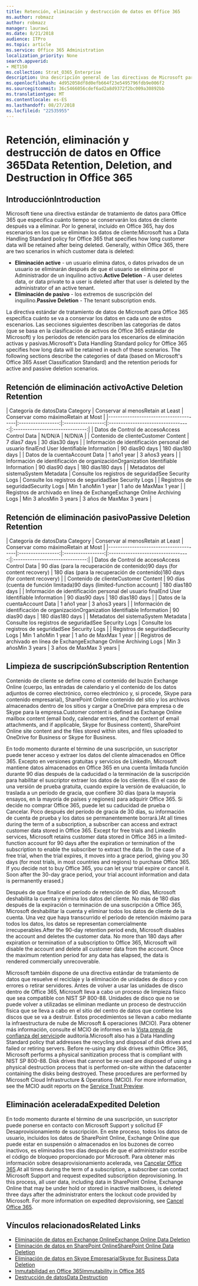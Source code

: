 ```yaml
---
title: Retención, eliminación y destrucción de datos en Office 365
ms.author: robmazz
author: robmazz
manager: laurawi
ms.date: 8/21/2018
audience: ITPro
ms.topic: article
ms.service: Office 365 Administration
localization_priority: None
search.appverid:
- MET150
ms.collection: Strat_O365_Enterprise
description: Una descripción general de las directivas de Microsoft para Office 365 con respecto a la retención de datos, eliminación y destrucción.
ms.openlocfilehash: 4d952058df8d0efb664f23e5495796fdb9e006f2
ms.sourcegitcommit: 36c5466056cdef6ad2a8d9372f2bc009a30892bb
ms.translationtype: MT
ms.contentlocale: es-ES
ms.lasthandoff: 08/27/2018
ms.locfileid: "22535955"
---
```

# <a name="data-retention-deletion-and-destruction-in-office-365"></a><span data-ttu-id="eb527-103">Retención, eliminación y destrucción de datos en Office 365</span><span class="sxs-lookup"><span data-stu-id="eb527-103">Data Retention, Deletion, and Destruction in Office 365</span></span>

## <a name="introduction"></a><span data-ttu-id="eb527-104">Introducción</span><span class="sxs-lookup"><span data-stu-id="eb527-104">Introduction</span></span>
<span data-ttu-id="eb527-p101">Microsoft tiene una directiva estándar de tratamiento de datos para Office 365 que especifica cuánto tiempo se conservarán los datos de cliente después va a eliminar. Por lo general, incluido en Office 365, hay dos escenarios en los que se eliminan los datos de cliente:</span><span class="sxs-lookup"><span data-stu-id="eb527-p101">Microsoft has a Data Handling Standard policy for Office 365 that specifies how long customer data will be retained after being deleted. Generally, within Office 365, there are two scenarios in which customer data is deleted:</span></span>
- <span data-ttu-id="eb527-107">**Eliminación active** - un usuario elimina datos, o datos privados de un usuario se eliminarán después de que el usuario se elimina por el Administrador de un inquilino activo.</span><span class="sxs-lookup"><span data-stu-id="eb527-107">**Active Deletion** - A user deletes data, or data private to a user is deleted after that user is deleted by the administrator of an active tenant.</span></span>
- <span data-ttu-id="eb527-108">**Eliminación de pasivo** - los extremos de suscripción del inquilino.</span><span class="sxs-lookup"><span data-stu-id="eb527-108">**Passive Deletion** - The tenant subscription ends.</span></span>

<span data-ttu-id="eb527-p102">La directiva estándar de tratamiento de datos de Microsoft para Office 365 especifica cuánto se va a conservar los datos en cada uno de estos escenarios. Las secciones siguientes describen las categorías de datos (que se basa en la clasificación de activos de Office 365 estándar de Microsoft) y los períodos de retención para los escenarios de eliminación activas y pasivas.</span><span class="sxs-lookup"><span data-stu-id="eb527-p102">Microsoft's Data Handling Standard policy for Office 365 specifies how long data will be retained in each of these scenarios. The following sections describe the categories of data (based on Microsoft's Office 365 Asset Classification Standard) and the retention periods for active and passive deletion scenarios.</span></span>

## <a name="active-deletion-retention"></a><span data-ttu-id="eb527-111">Retención de eliminación activo</span><span class="sxs-lookup"><span data-stu-id="eb527-111">Active Deletion Retention</span></span>

| <span data-ttu-id="eb527-112">Categoría de datos</span><span class="sxs-lookup"><span data-stu-id="eb527-112">Data Category</span></span> | <span data-ttu-id="eb527-113">Conservar al menos</span><span class="sxs-lookup"><span data-stu-id="eb527-113">Retain at Least</span></span> | <span data-ttu-id="eb527-114">Conservar como máximo</span><span class="sxs-lookup"><span data-stu-id="eb527-114">Retain at Most</span></span> |
|---------------------------------------|:-----------------:|:-----------------:|:----------------------------------:|:-------------------------------:|
| <span data-ttu-id="eb527-115">Datos de Control de acceso</span><span class="sxs-lookup"><span data-stu-id="eb527-115">Access Control Data</span></span> | <span data-ttu-id="eb527-116">N/D</span><span class="sxs-lookup"><span data-stu-id="eb527-116">N/A</span></span> | <span data-ttu-id="eb527-117">N/D</span><span class="sxs-lookup"><span data-stu-id="eb527-117">N/A</span></span> |
| <span data-ttu-id="eb527-118">Contenido de cliente</span><span class="sxs-lookup"><span data-stu-id="eb527-118">Customer Content</span></span> | <span data-ttu-id="eb527-119">7 días</span><span class="sxs-lookup"><span data-stu-id="eb527-119">7 days</span></span> | <span data-ttu-id="eb527-120">30 días</span><span class="sxs-lookup"><span data-stu-id="eb527-120">30 days</span></span> |
| <span data-ttu-id="eb527-121">Información de identificación personal del usuario final</span><span class="sxs-lookup"><span data-stu-id="eb527-121">End User Identifiable Information</span></span> | <span data-ttu-id="eb527-122">90 días</span><span class="sxs-lookup"><span data-stu-id="eb527-122">90 days</span></span> | <span data-ttu-id="eb527-123">180 días</span><span class="sxs-lookup"><span data-stu-id="eb527-123">180 days</span></span> |
| <span data-ttu-id="eb527-124">Datos de la cuenta</span><span class="sxs-lookup"><span data-stu-id="eb527-124">Account Data</span></span> | <span data-ttu-id="eb527-125">1 año</span><span class="sxs-lookup"><span data-stu-id="eb527-125">1 year</span></span> | <span data-ttu-id="eb527-126">3 años</span><span class="sxs-lookup"><span data-stu-id="eb527-126">3 years</span></span> |
| <span data-ttu-id="eb527-127">Información de identificación de organización</span><span class="sxs-lookup"><span data-stu-id="eb527-127">Organization Identifiable Information</span></span> | <span data-ttu-id="eb527-128">90 días</span><span class="sxs-lookup"><span data-stu-id="eb527-128">90 days</span></span> | <span data-ttu-id="eb527-129">180 días</span><span class="sxs-lookup"><span data-stu-id="eb527-129">180 days</span></span> |
| <span data-ttu-id="eb527-130">Metadatos del sistema</span><span class="sxs-lookup"><span data-stu-id="eb527-130">System Metadata</span></span> | <span data-ttu-id="eb527-131">Consulte los registros de seguridad</span><span class="sxs-lookup"><span data-stu-id="eb527-131">See Security Logs</span></span> | <span data-ttu-id="eb527-132">Consulte los registros de seguridad</span><span class="sxs-lookup"><span data-stu-id="eb527-132">See Security Logs</span></span> |
| <span data-ttu-id="eb527-133">Registros de seguridad</span><span class="sxs-lookup"><span data-stu-id="eb527-133">Security Logs</span></span> | <span data-ttu-id="eb527-134">Min 1 año</span><span class="sxs-lookup"><span data-stu-id="eb527-134">Min 1 year</span></span> | <span data-ttu-id="eb527-135">1 año de Max</span><span class="sxs-lookup"><span data-stu-id="eb527-135">Max 1 year</span></span> |
| <span data-ttu-id="eb527-136">Registros de archivado en línea de Exchange</span><span class="sxs-lookup"><span data-stu-id="eb527-136">Exchange Online Archiving Logs</span></span> | <span data-ttu-id="eb527-137">Min 3 años</span><span class="sxs-lookup"><span data-stu-id="eb527-137">Min 3 years</span></span> | <span data-ttu-id="eb527-138">3 años de Max</span><span class="sxs-lookup"><span data-stu-id="eb527-138">Max 3 years</span></span> |

## <a name="passive-deletion-retention"></a><span data-ttu-id="eb527-139">Retención de eliminación pasivo</span><span class="sxs-lookup"><span data-stu-id="eb527-139">Passive Deletion Retention</span></span>

| <span data-ttu-id="eb527-140">Categoría de datos</span><span class="sxs-lookup"><span data-stu-id="eb527-140">Data Category</span></span> | <span data-ttu-id="eb527-141">Conservar al menos</span><span class="sxs-lookup"><span data-stu-id="eb527-141">Retain at Least</span></span> | <span data-ttu-id="eb527-142">Conservar como máximo</span><span class="sxs-lookup"><span data-stu-id="eb527-142">Retain at Most</span></span> |
|---------------------------------------|:-----------------:|:-----------------:|:----------------------------------:|:-------------------------------:|
| <span data-ttu-id="eb527-143">Datos de Control de acceso</span><span class="sxs-lookup"><span data-stu-id="eb527-143">Access Control Data</span></span> | <span data-ttu-id="eb527-144">90 días (para la recuperación de contenido)</span><span class="sxs-lookup"><span data-stu-id="eb527-144">90 days (for content recovery)</span></span> | <span data-ttu-id="eb527-145">180 días (para la recuperación de contenido)</span><span class="sxs-lookup"><span data-stu-id="eb527-145">180 days (for content recovery)</span></span> |
| <span data-ttu-id="eb527-146">Contenido de cliente</span><span class="sxs-lookup"><span data-stu-id="eb527-146">Customer Content</span></span> | <span data-ttu-id="eb527-147">90 días (cuenta de función limitada)</span><span class="sxs-lookup"><span data-stu-id="eb527-147">90 days (limited-function account)</span></span> | <span data-ttu-id="eb527-148">180 días</span><span class="sxs-lookup"><span data-stu-id="eb527-148">180 days</span></span> |
| <span data-ttu-id="eb527-149">Información de identificación personal del usuario final</span><span class="sxs-lookup"><span data-stu-id="eb527-149">End User Identifiable Information</span></span> | <span data-ttu-id="eb527-150">90 días</span><span class="sxs-lookup"><span data-stu-id="eb527-150">90 days</span></span> | <span data-ttu-id="eb527-151">180 días</span><span class="sxs-lookup"><span data-stu-id="eb527-151">180 days</span></span> |
| <span data-ttu-id="eb527-152">Datos de la cuenta</span><span class="sxs-lookup"><span data-stu-id="eb527-152">Account Data</span></span> | <span data-ttu-id="eb527-153">1 año</span><span class="sxs-lookup"><span data-stu-id="eb527-153">1 year</span></span> | <span data-ttu-id="eb527-154">3 años</span><span class="sxs-lookup"><span data-stu-id="eb527-154">3 years</span></span> |
| <span data-ttu-id="eb527-155">Información de identificación de organización</span><span class="sxs-lookup"><span data-stu-id="eb527-155">Organization Identifiable Information</span></span> | <span data-ttu-id="eb527-156">90 días</span><span class="sxs-lookup"><span data-stu-id="eb527-156">90 days</span></span> | <span data-ttu-id="eb527-157">180 días</span><span class="sxs-lookup"><span data-stu-id="eb527-157">180 days</span></span> |
| <span data-ttu-id="eb527-158">Metadatos del sistema</span><span class="sxs-lookup"><span data-stu-id="eb527-158">System Metadata</span></span> | <span data-ttu-id="eb527-159">Consulte los registros de seguridad</span><span class="sxs-lookup"><span data-stu-id="eb527-159">See Security Logs</span></span> | <span data-ttu-id="eb527-160">Consulte los registros de seguridad</span><span class="sxs-lookup"><span data-stu-id="eb527-160">See Security Logs</span></span> |
| <span data-ttu-id="eb527-161">Registros de seguridad</span><span class="sxs-lookup"><span data-stu-id="eb527-161">Security Logs</span></span> | <span data-ttu-id="eb527-162">Min 1 año</span><span class="sxs-lookup"><span data-stu-id="eb527-162">Min 1 year</span></span> | <span data-ttu-id="eb527-163">1 año de Max</span><span class="sxs-lookup"><span data-stu-id="eb527-163">Max 1 year</span></span> |
| <span data-ttu-id="eb527-164">Registros de archivado en línea de Exchange</span><span class="sxs-lookup"><span data-stu-id="eb527-164">Exchange Online Archiving Logs</span></span> | <span data-ttu-id="eb527-165">Min 3 años</span><span class="sxs-lookup"><span data-stu-id="eb527-165">Min 3 years</span></span> | <span data-ttu-id="eb527-166">3 años de Max</span><span class="sxs-lookup"><span data-stu-id="eb527-166">Max 3 years</span></span> |

## <a name="subscription-rentention"></a><span data-ttu-id="eb527-167">Limpieza de suscripción</span><span class="sxs-lookup"><span data-stu-id="eb527-167">Subscription Rentention</span></span>

<span data-ttu-id="eb527-168">Contenido de cliente se define como el contenido del buzón Exchange Online (cuerpo, las entradas de calendario y el contenido de los datos adjuntos de correo electrónico, correo electrónico y, si procede, Skype para contenido empresarial), SharePoint Online contenido del sitio y los archivos almacenados dentro de los sitios y cargar a OneDrive para empresa o de Skype para la empresa.</span><span class="sxs-lookup"><span data-stu-id="eb527-168">Customer content is defined as Exchange Online mailbox content (email body, calendar entries, and the content of email attachments, and if applicable, Skype for Business content), SharePoint Online site content and the files stored within sites, and files uploaded to OneDrive for Business or Skype for Business.</span></span>

<span data-ttu-id="eb527-p103">En todo momento durante el término de una suscripción, un suscriptor puede tener acceso y extraer los datos del cliente almacenados en Office 365. Excepto en versiones gratuitas y servicios de LinkedIn, Microsoft mantiene datos almacenados en Office 365 en una cuenta limitada función durante 90 días después de la caducidad o la terminación de la suscripción para habilitar el suscriptor extraer los datos de los clientes. (En el caso de una versión de prueba gratuita, cuando expire la versión de evaluación, lo traslada a un período de gracia, que confiere 30 días (para la mayoría ensayos, en la mayoría de países y regiones) para adquirir Office 365. Si decide no comprar Office 365, puede let su caducidad de prueba o Cancelar. Poco después del período de gracia de 30 días, su información de cuenta de prueba y los datos se permanentemente borrará.)</span><span class="sxs-lookup"><span data-stu-id="eb527-p103">At all times during the term of a subscription, a subscriber can access and extract customer data stored in Office 365. Except for free trials and LinkedIn services, Microsoft retains customer data stored in Office 365 in a limited-function account for 90 days after the expiration or termination of the subscription to enable the subscriber to extract the data. (In the case of a free trial, when the trial expires, it moves into a grace period, giving you 30 days (for most trials, in most countries and regions) to purchase Office 365. If you decide not to buy Office 365, you can let your trial expire or cancel it. Soon after the 30-day grace period, your trial account information and data is permanently erased.)</span></span>

<span data-ttu-id="eb527-p104">Después de que finalice el período de retención de 90 días, Microsoft deshabilita la cuenta y elimina los datos del cliente. No más de 180 días después de la expiración o terminación de una suscripción a Office 365, Microsoft deshabilitar la cuenta y eliminar todos los datos de cliente de la cuenta. Una vez que haya transcurrido el período de retención máximo para todos los datos, los datos se representan comercialmente irrecuperables.</span><span class="sxs-lookup"><span data-stu-id="eb527-p104">After the 90-day retention period ends, Microsoft disables the account and deletes the customer data. No more than 180 days after expiration or termination of a subscription to Office 365, Microsoft will disable the account and delete all customer data from the account. Once the maximum retention period for any data has elapsed, the data is rendered commercially unrecoverable.</span></span>

<span data-ttu-id="eb527-p105">Microsoft también dispone de una directiva estándar de tratamiento de datos que resuelve el reciclaje y la eliminación de unidades de disco y con errores o retirar servidores. Antes de volver a usar las unidades de disco dentro de Office 365, Microsoft lleva a cabo un proceso de limpieza físico que sea compatible con NIST SP 800-88. Unidades de disco que no se puede volver a utilizadas se eliminan mediante un proceso de destrucción física que se lleva a cabo en el sitio del centro de datos que contiene los discos que se va a destruir. Estos procedimientos se llevan a cabo mediante la infraestructura de nube de Microsoft & operaciones (MCIO). Para obtener más información, consulte el MCIO de informes en la [Vista previa de confianza del servicio](https://aka.ms/STP)de auditoría.</span><span class="sxs-lookup"><span data-stu-id="eb527-p105">Microsoft also has a Data Handling Standard policy that addresses the recycling and disposal of disk drives and failed or retiring servers. Before re-using any disk drives within Office 365, Microsoft performs a physical sanitization process that is compliant with NIST SP 800-88. Disk drives that cannot be re-used are disposed of using a physical destruction process that is performed on-site within the datacenter containing the disks being destroyed. These procedures are performed by Microsoft Cloud Infrastructure & Operations (MCIO). For more information, see the MCIO audit reports on the [Service Trust Preview](https://aka.ms/STP).</span></span>

## <a name="expedited-deletion"></a><span data-ttu-id="eb527-182">Eliminación acelerada</span><span class="sxs-lookup"><span data-stu-id="eb527-182">Expedited Deletion</span></span>
<span data-ttu-id="eb527-p106">En todo momento durante el término de una suscripción, un suscriptor puede ponerse en contacto con Microsoft Support y solicitud EF Desaprovisionamiento de suscripción. En este proceso, todos los datos de usuario, incluidos los datos de SharePoint Online, Exchange Online que puede estar en suspensión o almacenados en los buzones de correo inactivos, es eliminados tres días después de que el administrador escribe el código de bloqueo proporcionado por Microsoft. Para obtener más información sobre desaprovisionamiento acelerada, vea [Cancelar Office 365](https://support.office.com/article/Cancel-Office-365-for-business-b1bc0bef-4608-4601-813a-cdd9f746709a).</span><span class="sxs-lookup"><span data-stu-id="eb527-p106">At all times during the term of a subscription, a subscriber can contact Microsoft Support and request expedited subscription deprovisioning. In this process, all user data, including data in SharePoint Online, Exchange Online that may be under hold or stored in inactive mailboxes, is deleted three days after the administrator enters the lockout code provided by Microsoft. For more information on expedited deprovisioning, see [Cancel Office 365](https://support.office.com/article/Cancel-Office-365-for-business-b1bc0bef-4608-4601-813a-cdd9f746709a).</span></span>

## <a name="related-links"></a><span data-ttu-id="eb527-186">Vínculos relacionados</span><span class="sxs-lookup"><span data-stu-id="eb527-186">Related Links</span></span>
- [<span data-ttu-id="eb527-187">Eliminación de datos en Exchange Online</span><span class="sxs-lookup"><span data-stu-id="eb527-187">Exchange Online Data Deletion</span></span>](/office365/enterprise/office-365-exchange-online-data-deletion)
- [<span data-ttu-id="eb527-188">Eliminación de datos en SharePoint Online</span><span class="sxs-lookup"><span data-stu-id="eb527-188">SharePoint Online Data Deletion</span></span>](/office365/enterprise/office-365-sharepoint-online-data-deletion)
- [<span data-ttu-id="eb527-189">Eliminación de datos en Skype Empresarial</span><span class="sxs-lookup"><span data-stu-id="eb527-189">Skype for Business Data Deletion</span></span>](/office365/enterprise/office-365-skype-data-deletion)
- [<span data-ttu-id="eb527-190">Inmutabilidad en Office 365</span><span class="sxs-lookup"><span data-stu-id="eb527-190">Immutability in Office 365</span></span>](/office365/enterprise/office-365-data-immutability)
- [<span data-ttu-id="eb527-191">Destrucción de datos</span><span class="sxs-lookup"><span data-stu-id="eb527-191">Data Destruction</span></span>](/office365/enterprise/office-365-data-destruction)